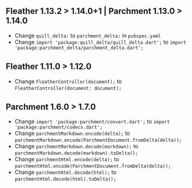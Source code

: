 ## Fleather 1.13.2 > 1.14.0+1 | Parchment 1.13.0 > 1.14.0

* Change `quill_delta:` to `parchment_delta:` in `pubspec.yaml`
* Change `import 'package:quill_delta/quill_delta.dart';` to `import 'package:parchment_delta/parchment_delta.dart';`

## Fleather 1.11.0 > 1.12.0

* Change `FleatherController(document);` to `FleatherController(document: document);`

## Parchment 1.6.0 > 1.7.0

* Change `import 'package:parchment/convert.dart';` to `import 'package:parchment/codecs.dart';`
* Change `parchmentMarkdown.encode(delta);` to `parchmentMarkdown.encode(ParchmentDocument.fromDelta(delta));`
* Change `parchmentMarkdown.decode(markdown);` to `parchmentMarkdown.decode(markdown).toDelta();`
* Change `parchmentHtml.encode(delta);` to `parchmentHtml.encode(ParchmentDocument.fromDelta(delta));`
* Change `parchmentHtml.decode(html);` to `parchmentHtml.decode(html).toDelta();`
